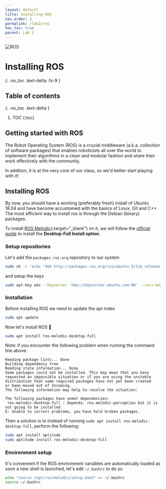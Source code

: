 ```yaml
---
layout: default
title: Installing ROS
nav_order: 2
permalink: /lab2/ros
has_toc: true
parent: Lab 2
---
```


![ROS](https://www.generationrobots.com/blog/wp-content/uploads/2016/03/Logo-ROS-Robot-Operating-System1.jpg)

# Installing ROS
{: .no_toc .text-delta .fs-9 }

## Table of contents
{: .no_toc .text-delta }

1. TOC
{:toc}

## Getting started with ROS

The Robot Operating System (ROS) is a crucial middleware (a.k.a. collection of software packages) that enables roboticists all over the world to implement their algorithms in a clean and modular fashion and share their work effectively with the community.

In addition, it is at the very core of our class, so we'd better start playing with it!

## Installing ROS

By now, you should have a working (preferably fresh) install of Ubuntu 18.04 and have become accustomed with the basics of Linux, Git and C++.
The most efficient way to install ros is through the Debian (binary) packages.

To install [ROS Melodic](http://wiki.ros.org/melodic){:target="_blank"} on it, we will follow the [official guide](http://wiki.ros.org/melodic/Installation/Ubuntu) to install the **Desktop-Full Install option**.

### Setup repositories

Let's add the `packages.ros.org` repository to our system

```bash
sudo sh -c 'echo "deb http://packages.ros.org/ros/ubuntu $(lsb_release -sc) main" > /etc/apt/sources.list.d/ros-latest.list'
```

and setup the keys

```bash
sudo apt-key adv --keyserver 'hkp://keyserver.ubuntu.com:80' --recv-key C1CF6E31E6BADE8868B172B4F42ED6FBAB17C654
```

### Installation

Before installing ROS we need to update the apt index

```bash
sudo apt update
```

Now let's install ROS 🤖

```bash
sudo apt install ros-melodic-desktop-full
```

Note: if you encounter the following problem when running the command line above:
```
Reading package lists... Done
Building dependency tree       
Reading state information... Done
Some packages could not be installed. This may mean that you have
requested an impossible situation or if you are using the unstable
distribution that some required packages have not yet been created
or been moved out of Incoming.
The following information may help to resolve the situation:

The following packages have unmet dependencies:
 ros-melodic-desktop-full : Depends: ros-melodic-perception but it is not going to be installed
E: Unable to correct problems, you have held broken packages.
```
Then a solution is to instead of running `sudo apt install ros-melodic-desktop-full`, perform the following:
```bash
sudo apt install aptitude
sudo aptitude install ros-melodic-desktop-full
```

### Environment setup

It's convenient if the ROS environment variables are automatically loaded as soon a new shell is launched, let's edit `~/.bashrc` to do so

```bash
echo "source /opt/ros/melodic/setup.bash" >> ~/.bashrc
source ~/.bashrc
```

<!-- ### Dependencies for building packages
Up to now you have installed what you need to run the core ROS packages. To create and manage your own ROS workspaces, there are various tools and requirements that are distributed separately. For example, rosinstall is a frequently used command-line tool that enables you to easily download many source trees for ROS packages with one command.

To install this tool and other dependencies for building ROS packages, run:
```bash
sudo apt install python-rosdep python-rosinstall python-rosinstall-generator python-wstool build-essential python-catkin-tools rosbash
```

### Initialization

Before using ROS, we need to initialize `rosdep`.

```bash
sudo rosdep init
rosdep update
```
 -->
